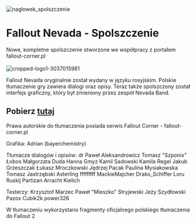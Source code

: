 ![naglowek_spolszczenie](https://github.com/user-attachments/assets/27271bcc-e74c-4292-97df-8eaa73969039)

# Fallout Nevada - Spolszczenie
Nowe, kompletne spolszczenie stworzone we współpracy z portalem fallout-corner.pl<br><br>
![cropped-logo1-3037015981](https://github.com/user-attachments/assets/19c6701f-d180-4222-bfca-5776293a2081)<br>

Fallout Nevada oryginalnie został wydany w języku rosyjskim. Polskie tłumaczenie gry zawiera dialogi oraz opisy. Teraz także spolszczony został interfejs graficzny, który był zmieniony przez zespół Nevada Band. 

## Pobierz <a href="https://github.com/bayerchemistry/fallout_nevada_pl/releases/tag/fallout">tutaj</a>

Prawa autorskie do tłumaczenia posiada serwis Fallout Corner - fallout-corner.pl

Grafika:
Adrian (bayerchemistry)

Tłumacze dialogów i opisów:
dr Paweł Aleksandrowicz
Tomasz "Szponix" Łobos
Małgorzata Duda
Hanna Gmyz
Kamil Sadowski
Kamila Regel
Jakub Grzeszczak
Łukasz Mroczkowski
Jędrzej Pacak
Paulina Mysiakowska
Tomasz Jastrzębski
Asterling
fffffffff
MackieMajcher
Drako_Schiffer
Loru
Ruskij Partizan
Arracht
Kielich

Testerzy:
Krzysztof Marzec
Paweł "Mieszko" Stryjewski
Jeży Szydłowski
Pazox
Cubik2k
power326

W tłumaczeniu wykorzystano fragmenty oficjalnego polskiego tłumaczenia do Fallout 2
